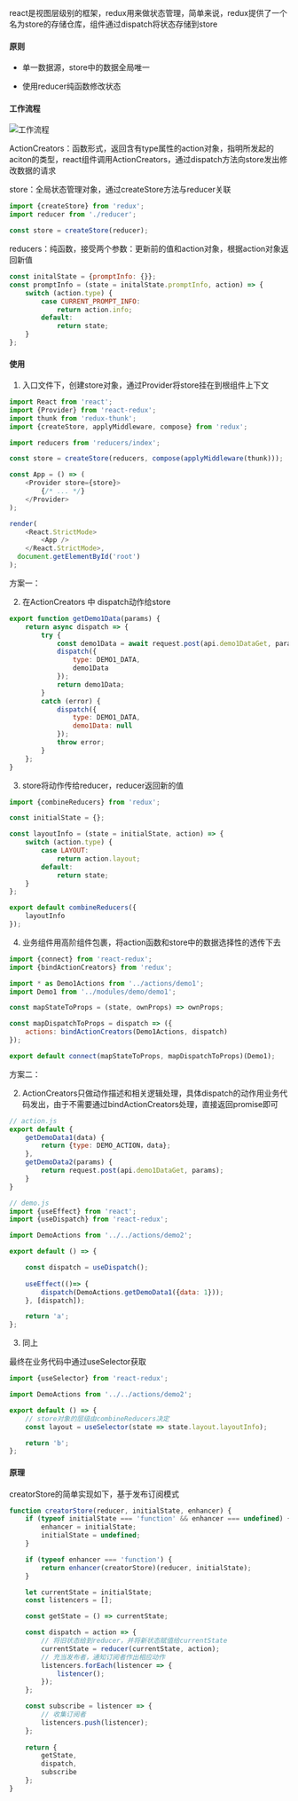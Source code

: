 react是视图层级别的框架，redux用来做状态管理，简单来说，redux提供了一个名为store的存储仓库，组件通过dispatch将状态存储到store

#### 原则

- 单一数据源，store中的数据全局唯一

- 使用reducer纯函数修改状态

#### 工作流程

![工作流程](https://p1-juejin.byteimg.com/tos-cn-i-k3u1fbpfcp/5c92499324814119b13b6c4788a59fd6~tplv-k3u1fbpfcp-watermark.image)

ActionCreators：函数形式，返回含有type属性的action对象，指明所发起的aciton的类型，react组件调用ActionCreators，通过dispatch方法向store发出修改数据的请求

store：全局状态管理对象，通过createStore方法与reducer关联

```js
import {createStore} from 'redux';
import reducer from './reducer';

const store = createStore(reducer);
```

reducers：纯函数，接受两个参数：更新前的值和action对象，根据action对象返回新值

```js
const initalState = {promptInfo: {}};
const promptInfo = (state = initalState.promptInfo, action) => {
    switch (action.type) {
        case CURRENT_PROMPT_INFO:
            return action.info;
        default:
            return state;
    }
};
```

#### 使用

1. 入口文件下，创建store对象，通过Provider将store挂在到根组件上下文

```js
import React from 'react';
import {Provider} from 'react-redux';
import thunk from 'redux-thunk';
import {createStore, applyMiddleware, compose} from 'redux';

import reducers from 'reducers/index';

const store = createStore(reducers, compose(applyMiddleware(thunk)));

const App = () => (
    <Provider store={store}>
        {/* ... */}
    </Provider>
);

render(
    <React.StrictMode>
        <App />
    </React.StrictMode>,
  document.getElementById('root')
);
```

方案一：

2. 在ActionCreators 中 dispatch动作给store

```js
export function getDemo1Data(params) {
    return async dispatch => {
        try {
            const demo1Data = await request.post(api.demo1DataGet, params);
            dispatch({
                type: DEMO1_DATA,
                demo1Data
            });
            return demo1Data;
        }
        catch (error) {
            dispatch({
                type: DEMO1_DATA,
                demo1Data: null
            });
            throw error;
        }
    };
}
```

3. store将动作传给reducer，reducer返回新的值

```js
import {combineReducers} from 'redux';

const initialState = {};

const layoutInfo = (state = initialState, action) => {
    switch (action.type) {
        case LAYOUT:
            return action.layout;
        default:
            return state;
    }
};

export default combineReducers({
    layoutInfo
});
```

4. 业务组件用高阶组件包裹，将action函数和store中的数据选择性的透传下去

```js
import {connect} from 'react-redux';
import {bindActionCreators} from 'redux';

import * as Demo1Actions from '../actions/demo1';
import Demo1 from '../modules/demo/demo1';

const mapStateToProps = (state, ownProps) => ownProps;

const mapDispatchToProps = dispatch => ({
    actions: bindActionCreators(Demo1Actions, dispatch)
});

export default connect(mapStateToProps, mapDispatchToProps)(Demo1);
```

方案二：

2. ActionCreators只做动作描述和相关逻辑处理，具体dispatch的动作用业务代码发出，由于不需要通过bindActionCreators处理，直接返回promise即可

```js
// action.js
export default {
    getDemoData1(data) {
        return {type: DEMO_ACTION，data};
    },
    getDemoData2(params) {
        return request.post(api.demo1DataGet, params);
    }
}

// demo.js
import {useEffect} from 'react';
import {useDispatch} from 'react-redux';

import DemoActions from '../../actions/demo2';

export default () => {

    const dispatch = useDispatch();
    
    useEffect(()=> {
        dispatch(DemoActions.getDemoData1({data: 1}));
    }, [dispatch]);

    return 'a';
};
```

3. 同上

最终在业务代码中通过useSelector获取

```js
import {useSelector} from 'react-redux';

import DemoActions from '../../actions/demo2';

export default () => {
    // store对象的层级由combineReducers决定
    const layout = useSelector(state => state.layout.layoutInfo);

    return 'b';
};
```

#### 原理

creatorStore的简单实现如下，基于发布订阅模式

```js
function creatorStore(reducer, initialState, enhancer) {
    if (typeof initialState === 'function' && enhancer === undefined) {
        enhancer = initialState;
        initialState = undefined;
    }

    if (typeof enhancer === 'function') {
        return enhancer(creatorStore)(reducer, initialState);
    }

    let currentState = initialState;
    const listencers = [];

    const getState = () => currentState;

    const dispatch = action => {
        // 将旧状态给到reducer，并将新状态赋值给currentState
        currentState = reducer(currentState, action);
        // 充当发布者，通知订阅者作出相应动作
        listencers.forEach(listencer => {
            listencer();
        });
    };

    const subscribe = listencer => {
        // 收集订阅者
        listencers.push(listencer);
    };
    
    return {
        getState,
        dispatch,
        subscribe
    };
}
```